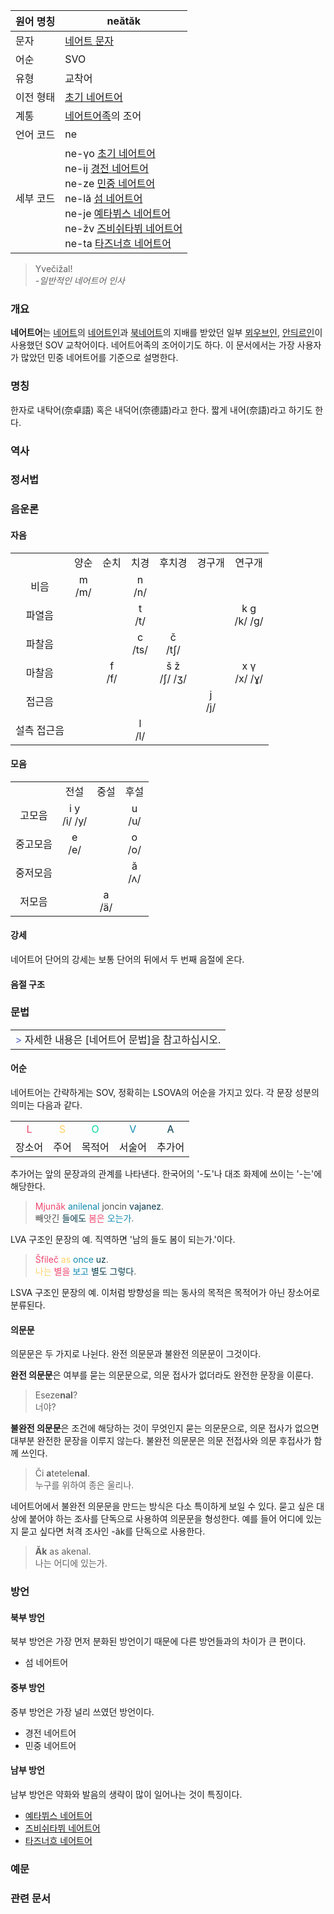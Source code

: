 | 원어 명칭 | neătăk |
| --- | --- |
| 문자 | [네어트 문자](네어트%20문자) |
| 어순 | SVO |
| 유형 | 교착어 |
| 이전 형태 | [초기 네어트어](초기%20네어트어) |
| 계통 | [네어트어족](네어트어족)의 조어 |
| 언어 코드 | ne |
| 세부 코드 | ne-γo [초기 네어트어](초기%20네어트어) <br> ne-ij [경전 네어트어](경전%20네어트어) <br> ne-ze [민중 네어트어](민중%20네어트어) <br> ne-lă [섬 네어트어](섬%20네어트어) <br> ne-je [예타뷔스 네어트어](예타뷔스%20네어트어) <br> ne-žv [즈비쉬타뷔 네어트어](즈비쉬타뷔%20네어트어) <br> ne-ta [타즈너흐 네어트어](타즈너흐%20네어트어) |

> Yvečižal!  
*-일반적인 네어트어 인사*

### 개요
**네어트어**는 [네어트](네어트)의 [네어트인](네어트인)과 [북네어트](북네어트)의 지배를 받았던 일부 [뫼우브인](뫼우브인), [안듸르인](안듸르인)이 사용했던 SOV 교착어이다. 네어트어족의 조어이기도 하다. 이 문서에서는 가장 사용자가 많았던 민중 네어트어를 기준으로 설명한다.
### 명칭
한자로 내탁어(奈卓語) 혹은 내덕어(奈德語)라고 한다. 짧게 내어(奈語)라고 하기도 한다.
### 역사
### 정서법
### 음운론
#### 자음
<div class="scrollable">
<table style="text-align:center;">
<tr>
<td></td><td>양순</td><td>순치</td><td>치경</td><td>후치경</td><td>경구개</td><td>연구개</td>
</tr>
<tr>
<td>비음</td><td>m<br>/m/</td><td></td><td>n<br>/n/</td><td></td><td></td><td></td>
</tr>
<tr>
<td>파열음</td><td></td><td></td><td>t<br>/t/</td><td></td><td></td><td>k g<br>/k/ /g/</td>
</tr>
<tr>
<td>파찰음</td><td></td><td></td><td>c<br>/ts/</td><td>č<br>/tʃ/</td><td></td><td></td>
</tr>
<tr>
<td>마찰음</td><td></td><td>f<br>/f/</td><td></td><td>š ž<br>/ʃ/ /ʒ/</td><td></td><td>x γ<br>/x/ /ɣ/</td>
</tr>
<tr>
<td>접근음</td><td></td><td></td><td></td><td></td><td>j<br>/j/</td><td></td>
</tr>
<tr>
<td>설측 접근음</td><td></td><td></td><td>l<br>/l/</td><td></td><td></td><td></td>
</tr>
</table>
</div>

#### 모음
<table style="text-align:center;">
<tr>
<td></td><td>전설</td><td>중설</td><td>후설</td>
</tr>
<tr>
<td>고모음</td><td>i y<br>/i/ /y/</td><td></td><td>u<br>/u/</td>
</tr>
<tr>
<td>중고모음</td><td>e<br>/e/</td><td></td><td>o<br>/o/</td>
</tr>
<tr>
<td>중저모음</td><td></td><td></td><td>ă<br>/ʌ/</td>
</tr>
<tr>
<td>저모음</td><td><br></td><td>a<br>/ä/</td><td></td>
</tr>
</table>

#### 강세
네어트어 단어의 강세는 보통 단어의 뒤에서 두 번째 음절에 온다.
#### 음절 구조
### 문법
<table><tr><td>
<span style="color:#5064C8;">&gt;</span> 자세한 내용은 [네어트어 문법]을 참고하십시오.
</td></tr></table>

#### 어순
네어트어는 간략하게는 SOV, 정확히는 LSOVA의 어순을 가지고 있다. 각 문장 성분의 의미는 다음과 같다.
<table style="text-align:center;">
<tr>
<td style="color:#EF476F;">L</td><td style="color:#FFD166;">S</td><td style="color:#06D6A0;">O</td><td style="color:#118AB2;">V</td><td style="color:#073B4C;">A</td>
</tr>
<tr>
<td>장소어</td><td>주어</td><td>목적어</td><td>서술어</td><td>추가어</td>
</tr>
</table>

추가어는 앞의 문장과의 관계를 나타낸다. 한국어의 '-도'나 대조 화제에 쓰이는 '-는'에 해당한다.
> <span style="color:#EF476F;">Mjunăk</span> <span style="color:#118AB2;">anilenal</span> <span style="color:#505050;">joncin</span> <span style="color:#073B4C;">vajanez</span>.<br>
<span style="color:#505050;">빼앗긴</span> <span style="color:#073B4C;">들에도</span> <span style="color:#EF476F;">봄은</span> <span style="color:#118AB2;">오는가</span>.

LVA 구조인 문장의 예. 직역하면 '남의 들도 봄이 되는가.'이다.
> <span style="color:#EF476F;">Šfileč</span> <span style="color:#FFD166;">as</span> <span style="color:#118AB2;">once</span> <span style="color:#073B4C;">uz</span>.<br>
<span style="color:#FFD166;">나는</span> <span style="color:#EF476F;">별을</span> <span style="color:#118AB2;">보고</span> <span style="color:#073B4C;">별도 그렇다</span>.

LSVA 구조인 문장의 예. 이처럼 방향성을 띄는 동사의 목적은 목적어가 아닌 장소어로 분류된다.
#### 의문문
의문문은 두 가지로 나뉜다. 완전 의문문과 불완전 의문문이 그것이다.

**완전 의문문**은 여부를 묻는 의문문으로, 의문 접사가 없더라도 완전한 문장을 이룬다.
> Eseze**nal**?  
너야?

**불완전 의문문**은 조건에 해당하는 것이 무엇인지 묻는 의문문으로, 의문 접사가 없으면 대부분 완전한 문장을 이루지 않는다. 불완전 의문문은 의문 전접사와 의문 후접사가 함께 쓰인다.
> Či **a**tetele**nal**.  
누구를 위하여 종은 울리나.

네어트어에서 불완전 의문문을 만드는 방식은 다소 특이하게 보일 수 있다. 묻고 싶은 대상에 붙어야 하는 조사를 단독으로 사용하여 의문문을 형성한다. 예를 들어 어디에 있는지 묻고 싶다면 처격 조사인 -ăk를 단독으로 사용한다.
> **Ăk** as akenal.  
나는 어디에 있는가.

### 방언
#### 북부 방언
북부 방언은 가장 먼저 분화된 방언이기 때문에 다른 방언들과의 차이가 큰 편이다.
* 섬 네어트어

#### 중부 방언
중부 방언은 가장 널리 쓰였던 방언이다.
* 경전 네어트어
* 민중 네어트어

#### 남부 방언
남부 방언은 약화와 발음의 생략이 많이 일어나는 것이 특징이다.
* [예타뷔스 네어트어](예타뷔스%20네어트어)
* [즈비쉬타뷔 네어트어](즈비쉬타뷔%20네어트어)
* [타즈너흐 네어트어](타즈너흐%20네어트어)

### 예문
### 관련 문서
